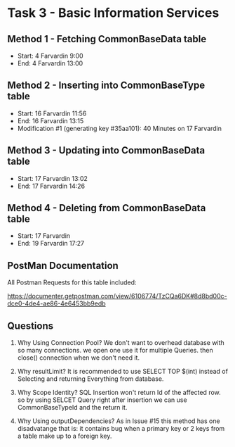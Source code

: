 # Task 3 - Basic Information Services

## Method 1 - Fetching CommonBaseData table
- Start: 4 Farvardin 9:00
- End: 4 Farvardin 13:00


## Method 2 - Inserting into CommonBaseType table
 - Start: 16 Farvardin 11:56
 - End: 16 Farvardin 13:15
 - Modification #1 (generating key #35aa101): 40 Minutes on 17 Farvardin


## Method 3 - Updating into CommonBaseData table
 - Start: 17 Farvardin 13:02
 - End: 17 Farvardin 14:26


## Method 4 - Deleting from CommonBaseData table
 - Start: 17 Farvardin
 - End: 19 Farvardin 17:27

## PostMan Documentation


 All Postman Requests for this table included:

  https://documenter.getpostman.com/view/6106774/TzCQa6DK#8d8bd00c-dce0-4de4-ae86-4e6453bb9edb

 <!-- Postman Collection JSON: -->

 <!-- https://github.com/Re9iNee/Sabkad/blob/master/T02-Creating%20Constant%20Identifiers/docs/SabkadV01.postman_collection.json -->

## Questions

 1. Why Using Connection Pool?
  We don't want to overhead database with so many connections. we open one use it for multiple Queries. then close() connection when we don't need it.
2. Why resultLimit? 
 It is recommended to use SELECT TOP $(int) instead of Selecting and returning Everything from database.

3. Why Scope Identity?
 SQL Insertion won't return Id of the affected row. so by using SELCET Query right after insertion we can use CommonBaseTypeId and the return it.

 4. Why Using outputDependencies? 
 As in Issue #15 this method has one disadvatange that is: it contains bug when a primary key or 2 keys from a table make up to a foreign key.